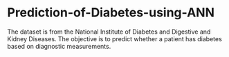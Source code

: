 # Prediction-of-Diabetes-using-ANN
The dataset is from the National Institute of Diabetes and Digestive and Kidney Diseases. The objective is to predict whether a patient has diabetes based on diagnostic measurements.

